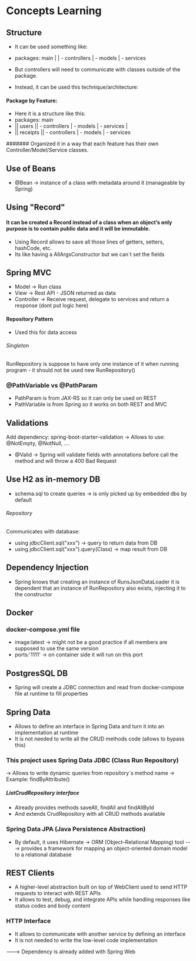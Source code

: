 # Concepts Learning


## Structure
- It can be used something like:
- packages: main
  |
  |  - controllers
  |  - models
  |  - services

- But controllers will need to communicate with classes outside of the package.
- Instead, it can be used this technique/architecture:

#### Package by Feature:
- Here it is a structure like this:
- packages: main
- || users
  ||  - controllers
  |  - models
  |  - services
  |
- || receipts
  ||  - controllers
  |  - models
  |  - services

####### Organized it in a way that each feature has their own Controller/Model/Service classes.


## Use of Beans
- @Bean -> instance of a class with metadata around it (manageable by Spring)


## Using "Record"

#### It can be created a Record instead of a class when an object’s only purpose is to contain public data and it will be immutable.
- Using Record allows to save all those lines of getters, setters, hashCode, etc.
- Its like having a AllArgsConstructor but we can`t set the fields


## Spring MVC 
- Model -> Run class
- View -> Rest API - JSON returned as data
- Controller -> Receive request, delegate to services and return a response (dont put logic here)

#### Repository Pattern
- Used this for data access

###### Singleton
RunRepository is suppose to have only one instance of it when running program - it should not be used new RunRepository()

### @PathVariable vs @PathParam
- PathParam is from JAX-RS so it can only be used on REST
- PathVariable is from Spring so it works on both REST and MVC


## Validations
Add dependency: spring-boot-starter-validation -> Allows to use: @NotEmpty, @NotNull, ....

- @Valid -> Spring will validate fields with annotations before call the method
and will throw a 400 Bad Request

## Use H2 as in-memory DB 
- schema.sql to create queries -> is only picked up by embedded dbs by default

###### Repository
Communicates with database:
- using jdbcClient.sql("xxx") -> query to return data from DB
- using jdbcClient.sql("xxx").query(Class) -> map result from DB


## Dependency Injection
- Spring knows that creating an instance of RunsJsonDataLoader it is dependent that 
an instance of RunRepository also exists, injecting it to the constructor

## Docker

### docker-compose.yml file
- image:latest -> might not be a good practice if all members are supposed to use the same version
- ports:'1111' -> on container side it will run on this port

## PostgresSQL DB
- Spring will create a JDBC connection and read from docker-compose file at runtime
to fill properties

## Spring Data 
- Allows to define an interface in Spring Data and turn it into an implementation at runtime
- It is not needed to write all the CRUD methods code (allows to bypass this)

### This project uses Spring Data JDBC (Class Run Repository)
-> Allows to write dynamic queries from repository`s method name -> Example: findByAttribute()

##### ListCrudRepository interface
- Already provides methods saveAll, findAll and findAllById
- And extends CrudRepository with all CRUD methods available

### Spring Data JPA (Java Persistence Abstraction)
- By default, it uses Hibernate -> ORM (Object–Relational Mapping) tool
---> provides a framework for mapping an object-oriented domain model to a relational database


## REST Clients

- A higher-level abstraction built on top of WebClient used to send HTTP requests to interact with REST APIs
- It allows to test, debug, and integrate APIs while handling responses like status codes and body content

### HTTP Interface
- It allows to communicate with another service by defining an interface 
- It is not needed to write the low-level code implementation

---> Dependency is already added with Spring Web
